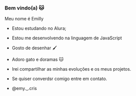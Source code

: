 ### Bem vindo(a) 🐱

Meu nome é Emilly

- Estou estudando no Alura;
- Estou me desenvolvendo na linguagem de JavaScript
- Gosto de desenhar 🖌️
- Adoro gato e doramas 🐱
- Irei compartilhar as minhas evoluções e os meus projetos.

- Se quiser converdsr comigo entre em contato.
- @emy._.cris

